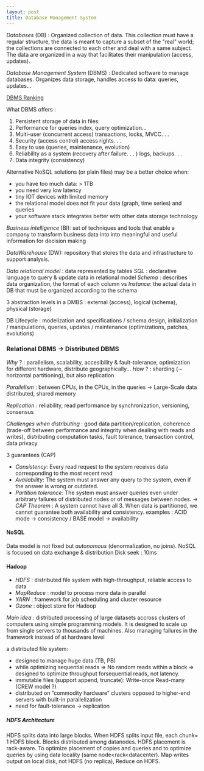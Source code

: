 ```yaml
---
layout: post
title: Database Management System
---
```


*Databases* (DB) : Organized collection of data. This collection must have a regular structure,
the data is meant to capture a subset of the "real" world; the collections
are connected to each other and deal with a same subject. The data are
organized in a way that facilitates their manipulation (access, updates).

*Database Management System* (DBMS) : Dedicated software to manage databases. Organizes data storage, handles
access to data: queries, updates...

[DBMS Ranking](https://db-engines.com/en/ranking_trend)

What DBMS offers :
1. Persistent storage of data in files: 
2. Performance for queries index, query optimization...
3. Multi-user (concurrent access) transactions, locks, MVCC. . .
4. Security (access control) access rights. . .
5. Easy to use (queries, maintenance, evolution)
6. Reliability as a system (recovery after failure. . . ) logs, backups. . .
7. Data integrity (consistency)

Alternative NoSQL solutions (or plain files) may be a better choice when:
- you have too much data: > 1TB
- you need very low latency
- tiny IOT devices with limited memory
- the relational model does not fit your data (graph, time series) and queries
- your software stack integrates better with other data storage technology

*Business intelligence* (BI): set of techniques and tools that enable a
company to transform business data into into meaningful and useful
information for decision making

*DataWarehouse* (DW): repository that stores the data and infrastructure to
support analysis.

*Data relational model* : data represented by tables
*SQL* : declarative language to query & update data in relational model
*Schema* : describes data organization, the format of each column
vs *Instance*: the actual data in DB that must be organized according to the schema

3 abstraction levels in a DMBS : external (access), logical (schema), physical (storage)

DB Lifecycle : modelization and specifications / schema design, initialization / manipulations, queries, updates / maintenance (optimizations, patches, evolutions)

### Relational DBMS $\to$ Distributed DBMS

*Why* ? : parallelism, scalability, accesibility & fault-tolerance, optimization for different hardware, distribute geographically...
*How* ? : sharding ($\sim$ horizontal partitioning), but also replication

*Parallelism* : between CPUs, in the CPUs, in the queries $\to$ Large-Scale data distributed, shared memory

*Replication* : reliability, read performance by synchronization, versioning, consensus

*Challenges when distributing* : good data partition/replication, coherence (trade-off between performance and integrity when dealing with reads and writes), distributing computation tasks, fault tolerance, transaction control, data privacy

3 guarantees (CAP)
- *Consistency*: Every read request to the system receives data corresponding to the most recent read
- *Availability*: The system must answer any query to the system, even if the answer is wrong or outdated.
- *Partition tolerance*: The system must answer queries even under arbitrary failures of distributed nodes or of messages between nodes.
$\to$ *CAP Theorem* : A system cannot have all 3. When data is partitioned, we cannot guarantee both availability and consistency.
examples : ACID mode $\to$ consistency / BASE model $\to$ availability

#### NoSQL

Data model is not fixed but *autonomous* (denormalization, no joins). NoSQL is focused on data exchange & distribution
Disk seek : 10ms

#### Hadoop

- *HDFS* : distributed file system with high-throughput, reliable access to data
- *MapReduce* : model to process more data in parallel
- *YARN* : framework for job scheduling and cluster resource
- *Ozone* : object store for Hadoop

*Main idea* : distributed processing of large datasets accross clusters of computers using simple programming models. It is designed to scale up from single servers to thousands of machines. Also managing failures in the framework instead of at hardware level

a distributed file system:
- designed to manage huge data (TB, PB)
- while optimizing sequential reads => No random reads within a block => designed to optimize throughput forsequential reads, not latency.
- immutable files (support append, truncate): Write-once Read-many (CREW model ?)
- distributed on “commodity hardware” clusters opposed to higher-end servers with built-in parallelization
- need for fault-tolerance $\rightarrow$ replication

##### HDFS Architecture

HDFS splits data into large blocks. When HDFS splits input file, each chunk= 1 HDFS block. Blocks distributed among datanodes. HDFS placement is rack-aware. To
optimize placement of copies and queries and to optimize queries by using data locality (same node<rack<datacenter).
Map writes output on local disk, not HDFS (no replica), Reduce on HDFS.
























